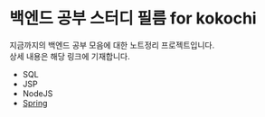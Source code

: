 <h1> 백엔드 공부 스터디 필름 for kokochi </h1>

<p>
    지금까지의 백엔드 공부 모음에 대한 노트정리 프로젝트입니다. <br>
    상세 내용은 해당 링크에 기재합니다.
</p>

<ul>
    <li> <a>SQL</a></li>
    <li> <a>JSP</a> </li>
    <li> <a>NodeJS</a> </li>
    <li> <a href="https://github.com/kokochi66/StudyFilm_BackEnd_kokochi/blob/main/5_Spring4/README.md">Spring</a> </li>
</ul>
